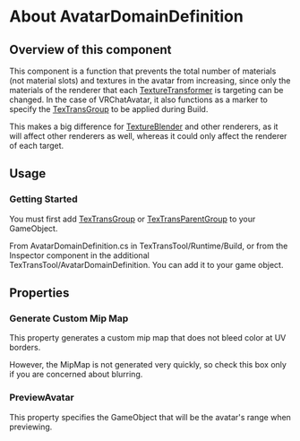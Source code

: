 # About AvatarDomainDefinition

## Overview of this component

This component is a function that prevents the total number of materials (not material slots) and textures in the avatar from increasing, since only the materials of the renderer that each [TextureTransformer](TextureTransformer.md) is targeting can be changed. In the case of VRChatAvatar, it also functions as a marker to specify the [TexTransGroup](TexTransGroup.md) to be applied during Build.

This makes a big difference for [TextureBlender](TextureBlender.md) and other renderers, as it will affect other renderers as well, whereas it could only affect the renderer of each target.

## Usage

### Getting Started

You must first add [TexTransGroup](TexTransGroup.md) or [TexTransParentGroup](TexTransParentGroup.md) to your GameObject.

From AvatarDomainDefinition.cs in TexTransTool/Runtime/Build,
or from the Inspector component in the additional TexTransTool/AvatarDomainDefinition.
You can add it to your game object.

## Properties

### Generate Custom Mip Map

This property generates a custom mip map that does not bleed color at UV borders.

However, the MipMap is not generated very quickly, so check this box only if you are concerned about blurring.

### PreviewAvatar

This property specifies the GameObject that will be the avatar's range when previewing.
